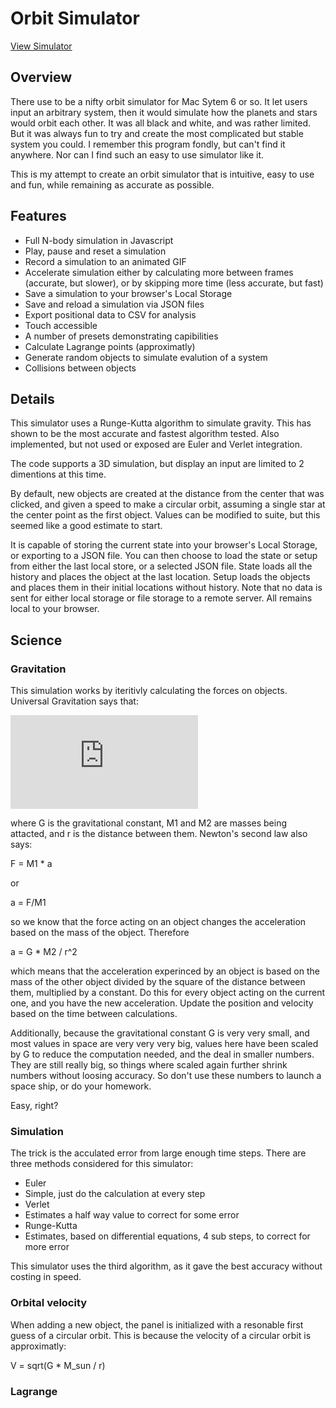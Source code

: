 # Orbit Simulator
[View Simulator](http://jdiwnab.github.io/OrbitSim/Orbit.html)

## Overview
There use to be a nifty orbit simulator for Mac Sytem 6 or so. It let users input an arbitrary system, then it would simulate how the planets and stars would orbit each other. It was all black and white, and was rather limited. But it was always fun to try and create the most complicated but stable system you could. I remember this program fondly, but can't find it anywhere. Nor can I find such an easy to use simulator like it.

This is my attempt to create an orbit simulator that is intuitive, easy to use and fun, while remaining as accurate as possible.

## Features
* Full N-body simulation in Javascript
* Play, pause and reset a simulation
* Record a simulation to an animated GIF
* Accelerate simulation either by calculating more between frames (accurate, but slower), or by skipping more time (less accurate, but fast)
* Save a simulation to your browser's Local Storage
* Save and reload a simulation via JSON files
* Export positional data to CSV for analysis
* Touch accessible
* A number of presets demonstrating capibilities
* Calculate Lagrange points (approximatly)
* Generate random objects to simulate evalution of a system
* Collisions between objects

## Details
This simulator uses a Runge-Kutta algorithm to simulate gravity. This has shown to be the most accurate and fastest algorithm tested. Also implemented, but not used or exposed are Euler and Verlet integration.

The code supports a 3D simulation, but display an input are limited to 2 dimentions at this time.

By default, new objects are created at the distance from the center that was clicked, and given a speed to make a circular orbit, assuming a single star at the center point as the first object. Values can be modified to suite, but this seemed like a good estimate to start.

It is capable of storing the current state into your browser's Local Storage, or exporting to a JSON file. You can then choose to load the state or setup from either the last local store, or a selected JSON file. State loads all the history and places the object at the last location. Setup loads the objects and places them in their initial locations without history. Note that no data is sent for either local storage or file storage to a remote server. All remains local to your browser.

## Science

### Gravitation

This simulation works by iteritivly calculating the forces on objects. Universal Gravitation says that:

![equation](http://www.sciweavers.org/tex2img.php?eq=F%20%3D%20G%20%20%5Cfrac%7BM_%7B1%7D%20%20%2B%20M_%7B2%7D%7D%7B%20r%5E%7B2%7D%20%7D%20&bc=White&fc=Black&im=jpg&fs=12&ff=arev&edit=0)

where G is the gravitational constant, M1 and M2 are masses being attacted, and r is the distance between them. Newton's second law also says:

F = M1 * a

or

a = F/M1

so we know that the force acting on an object changes the acceleration based on the mass of the object. Therefore

a = G * M2 / r^2

which means that the acceleration experinced by an object is based on the mass of the other object divided by the square of the distance between them, multiplied by a constant. Do this for every object acting on the current one, and you have the new acceleration. Update the position and velocity based on the time between calculations. 

Additionally, because the gravitational constant G is very very small, and most values in space are very very very big, values here have been scaled by G to reduce the computation needed, and the deal in smaller numbers. They are still really big, so things where scaled again further shrink numbers without loosing accuracy. So don't use these numbers to launch a space ship, or do your homework.

Easy, right?

### Simulation
The trick is the acculated error from large enough time steps. There are three methods considered for this simulator:
* Euler
 * Simple, just do the calculation at every step
* Verlet
 * Estimates a half way value to correct for some error
* Runge-Kutta
 * Estimates, based on differential equations, 4 sub steps, to correct for more error

This simulator uses the third algorithm, as it gave the best accuracy without costing in speed.

### Orbital velocity
When adding a new object, the panel is initialized with a resonable first guess of a circular orbit. This is because the velocity of a circular orbit is approximatly:

V = sqrt(G * M_sun / r)

### Lagrange


